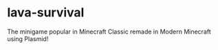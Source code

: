 # lava-survival
The minigame popular in Minecraft Classic remade in Modern Minecraft using Plasmid!
